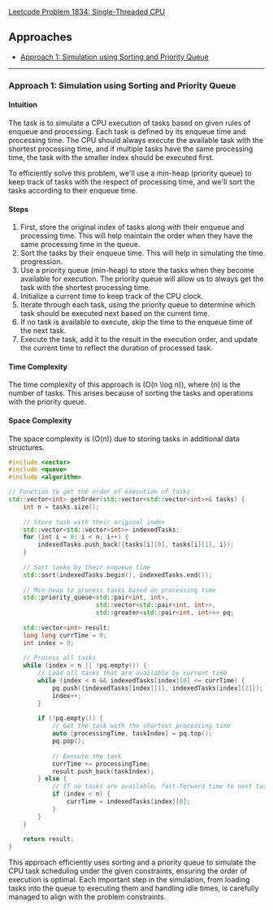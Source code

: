 [Leetcode Problem 1834: Single-Threaded CPU](https://leetcode.com/problems/single-threaded-cpu/)

## Approaches
- [Approach 1: Simulation using Sorting and Priority Queue](#approach-1-simulation-using-sorting-and-priority-queue)

---

### Approach 1: Simulation using Sorting and Priority Queue

#### Intuition
The task is to simulate a CPU execution of tasks based on given rules of enqueue and processing. Each task is defined by its enqueue time and processing time. The CPU should always execute the available task with the shortest processing time, and if multiple tasks have the same processing time, the task with the smaller index should be executed first.

To efficiently solve this problem, we'll use a min-heap (priority queue) to keep track of tasks with the respect of processing time, and we'll sort the tasks according to their enqueue time.

#### Steps
1. First, store the original index of tasks along with their enqueue and processing time. This will help maintain the order when they have the same processing time in the queue.
2. Sort the tasks by their enqueue time. This will help in simulating the time progression.
3. Use a priority queue (min-heap) to store the tasks when they become available for execution. The priority queue will allow us to always get the task with the shortest processing time.
4. Initialize a current time to keep track of the CPU clock.
5. Iterate through each task, using the priority queue to determine which task should be executed next based on the current time.
6. If no task is available to execute, skip the time to the enqueue time of the next task.
7. Execute the task, add it to the result in the execution order, and update the current time to reflect the duration of processed task.

#### Time Complexity
The time complexity of this approach is \(O(n \log n)\), where \(n\) is the number of tasks. This arises because of sorting the tasks and operations with the priority queue.

#### Space Complexity
The space complexity is \(O(n)\) due to storing tasks in additional data structures.

```cpp
#include <vector>
#include <queue>
#include <algorithm>

// Function to get the order of execution of tasks
std::vector<int> getOrder(std::vector<std::vector<int>>& tasks) {
    int n = tasks.size();
    
    // Store task with their original index
    std::vector<std::vector<int>> indexedTasks;
    for (int i = 0; i < n; i++) {
        indexedTasks.push_back({tasks[i][0], tasks[i][1], i});
    }
    
    // Sort tasks by their enqueue time
    std::sort(indexedTasks.begin(), indexedTasks.end());
    
    // Min-heap to process tasks based on processing time
    std::priority_queue<std::pair<int, int>, 
                        std::vector<std::pair<int, int>>, 
                        std::greater<std::pair<int, int>>> pq;
    
    std::vector<int> result;
    long long currTime = 0;
    int index = 0;
    
    // Process all tasks
    while (index < n || !pq.empty()) {
        // Load all tasks that are available by current time
        while (index < n && indexedTasks[index][0] <= currTime) {
            pq.push({indexedTasks[index][1], indexedTasks[index][2]});
            index++;
        }
        
        if (!pq.empty()) {
            // Get the task with the shortest processing time
            auto [processingTime, taskIndex] = pq.top();
            pq.pop();
            
            // Execute the task
            currTime += processingTime;
            result.push_back(taskIndex);
        } else {
            // If no tasks are available, fast-forward time to next task's enqueue time
            if (index < n) {
                currTime = indexedTasks[index][0];
            }
        }
    }
    
    return result;
}
```

This approach efficiently uses sorting and a priority queue to simulate the CPU task scheduling under the given constraints, ensuring the order of execution is optimal. Each important step in the simulation, from loading tasks into the queue to executing them and handling idle times, is carefully managed to align with the problem constraints.

